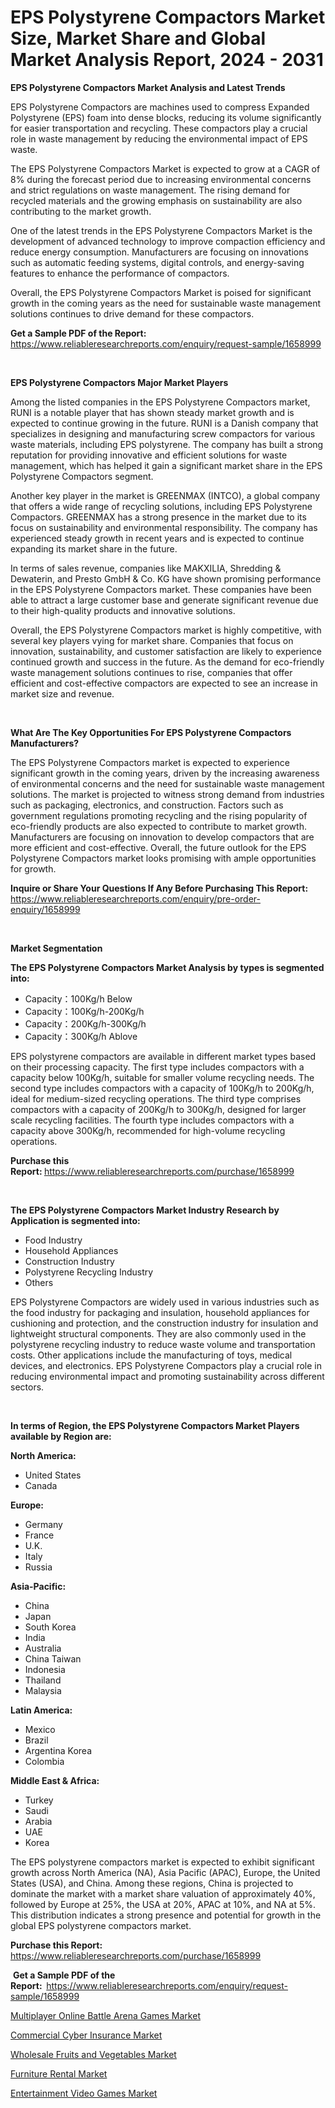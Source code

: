 <p><h1>EPS Polystyrene Compactors Market Size, Market Share and Global Market Analysis Report, 2024 - 2031</h1></p><p><strong>EPS Polystyrene Compactors Market Analysis and Latest Trends</strong></p>
<p><p>EPS Polystyrene Compactors are machines used to compress Expanded Polystyrene (EPS) foam into dense blocks, reducing its volume significantly for easier transportation and recycling. These compactors play a crucial role in waste management by reducing the environmental impact of EPS waste.</p><p>The EPS Polystyrene Compactors Market is expected to grow at a CAGR of 8% during the forecast period due to increasing environmental concerns and strict regulations on waste management. The rising demand for recycled materials and the growing emphasis on sustainability are also contributing to the market growth.</p><p>One of the latest trends in the EPS Polystyrene Compactors Market is the development of advanced technology to improve compaction efficiency and reduce energy consumption. Manufacturers are focusing on innovations such as automatic feeding systems, digital controls, and energy-saving features to enhance the performance of compactors.</p><p>Overall, the EPS Polystyrene Compactors Market is poised for significant growth in the coming years as the need for sustainable waste management solutions continues to drive demand for these compactors.</p></p>
<p><strong>Get a Sample PDF of the Report:&nbsp;</strong> <a href="https://www.reliableresearchreports.com/enquiry/request-sample/1658999">https://www.reliableresearchreports.com/enquiry/request-sample/1658999</a></p>
<p>&nbsp;</p>
<p><strong>EPS Polystyrene Compactors Major Market Players</strong></p>
<p><p>Among the listed companies in the EPS Polystyrene Compactors market, RUNI is a notable player that has shown steady market growth and is expected to continue growing in the future. RUNI is a Danish company that specializes in designing and manufacturing screw compactors for various waste materials, including EPS polystyrene. The company has built a strong reputation for providing innovative and efficient solutions for waste management, which has helped it gain a significant market share in the EPS Polystyrene Compactors segment.</p><p>Another key player in the market is GREENMAX (INTCO), a global company that offers a wide range of recycling solutions, including EPS Polystyrene Compactors. GREENMAX has a strong presence in the market due to its focus on sustainability and environmental responsibility. The company has experienced steady growth in recent years and is expected to continue expanding its market share in the future.</p><p>In terms of sales revenue, companies like MAKXILIA, Shredding & Dewaterin, and Presto GmbH & Co. KG have shown promising performance in the EPS Polystyrene Compactors market. These companies have been able to attract a large customer base and generate significant revenue due to their high-quality products and innovative solutions.</p><p>Overall, the EPS Polystyrene Compactors market is highly competitive, with several key players vying for market share. Companies that focus on innovation, sustainability, and customer satisfaction are likely to experience continued growth and success in the future. As the demand for eco-friendly waste management solutions continues to rise, companies that offer efficient and cost-effective compactors are expected to see an increase in market size and revenue.</p></p>
<p>&nbsp;</p>
<p><strong>What Are The Key Opportunities For EPS Polystyrene Compactors Manufacturers?</strong></p>
<p><p>The EPS Polystyrene Compactors market is expected to experience significant growth in the coming years, driven by the increasing awareness of environmental concerns and the need for sustainable waste management solutions. The market is projected to witness strong demand from industries such as packaging, electronics, and construction. Factors such as government regulations promoting recycling and the rising popularity of eco-friendly products are also expected to contribute to market growth. Manufacturers are focusing on innovation to develop compactors that are more efficient and cost-effective. Overall, the future outlook for the EPS Polystyrene Compactors market looks promising with ample opportunities for growth.</p></p>
<p><strong>Inquire or Share Your Questions If Any Before Purchasing This Report:</strong> <a href="https://www.reliableresearchreports.com/enquiry/pre-order-enquiry/1658999">https://www.reliableresearchreports.com/enquiry/pre-order-enquiry/1658999</a></p>
<p>&nbsp;</p>
<p><strong>Market Segmentation</strong></p>
<p><strong>The EPS Polystyrene Compactors Market Analysis by types is segmented into:</strong></p>
<p><ul><li>Capacity：100Kg/h Below</li><li>Capacity：100Kg/h-200Kg/h</li><li>Capacity：200Kg/h-300Kg/h</li><li>Capacity：300Kg/h Ablove</li></ul></p>
<p><p>EPS polystyrene compactors are available in different market types based on their processing capacity. The first type includes compactors with a capacity below 100Kg/h, suitable for smaller volume recycling needs. The second type includes compactors with a capacity of 100Kg/h to 200Kg/h, ideal for medium-sized recycling operations. The third type comprises compactors with a capacity of 200Kg/h to 300Kg/h, designed for larger scale recycling facilities. The fourth type includes compactors with a capacity above 300Kg/h, recommended for high-volume recycling operations.</p></p>
<p><strong>Purchase this Report:&nbsp;</strong><a href="https://www.reliableresearchreports.com/purchase/1658999">https://www.reliableresearchreports.com/purchase/1658999</a></p>
<p>&nbsp;</p>
<p><strong>The EPS Polystyrene Compactors Market Industry Research by Application is segmented into:</strong></p>
<p><ul><li>Food Industry</li><li>Household Appliances</li><li>Construction Industry</li><li>Polystyrene Recycling Industry</li><li>Others</li></ul></p>
<p><p>EPS Polystyrene Compactors are widely used in various industries such as the food industry for packaging and insulation, household appliances for cushioning and protection, and the construction industry for insulation and lightweight structural components. They are also commonly used in the polystyrene recycling industry to reduce waste volume and transportation costs. Other applications include the manufacturing of toys, medical devices, and electronics. EPS Polystyrene Compactors play a crucial role in reducing environmental impact and promoting sustainability across different sectors.</p></p>
<p>&nbsp;</p>
<p><strong>In terms of Region, the EPS Polystyrene Compactors Market Players available by Region are:</strong></p>
<p>
    <p> <strong> North America: </strong>
        <ul>
            <li>United States</li>
            <li>Canada</li>
        </ul>
        </p> 
    <p> <strong> Europe: </strong>
        <ul>
            <li>Germany</li>
            <li>France</li>
            <li>U.K.</li>
            <li>Italy</li>
            <li>Russia</li>
        </ul>
        </p> 
    <p> <strong> Asia-Pacific: </strong>
        <ul>
            <li>China</li>
            <li>Japan</li>
            <li>South Korea</li>
            <li>India</li>
            <li>Australia</li>
            <li>China Taiwan</li>
            <li>Indonesia</li>
            <li>Thailand</li>
            <li>Malaysia</li>
        </ul>
        </p> 
    <p> <strong> Latin America: </strong>
        <ul>
            <li>Mexico</li>
            <li>Brazil</li>
            <li>Argentina Korea</li>
            <li>Colombia</li>
        </ul>
        </p> 
    <p> <strong> Middle East & Africa: </strong>
        <ul>
            <li>Turkey</li>
            <li>Saudi</li>
            <li>Arabia</li>
            <li>UAE</li>
            <li>Korea</li>
        </ul>
    </p>
    </p>
<p><p>The EPS polystyrene compactors market is expected to exhibit significant growth across North America (NA), Asia Pacific (APAC), Europe, the United States (USA), and China. Among these regions, China is projected to dominate the market with a market share valuation of approximately 40%, followed by Europe at 25%, the USA at 20%, APAC at 10%, and NA at 5%. This distribution indicates a strong presence and potential for growth in the global EPS polystyrene compactors market.</p></p>
<p><strong>Purchase this Report: </strong><a href="https://www.reliableresearchreports.com/purchase/1658999">https://www.reliableresearchreports.com/purchase/1658999</a></p>
<p>&nbsp;<strong>Get a Sample PDF of the Report:&nbsp;&nbsp;</strong><a href="https://www.reliableresearchreports.com/enquiry/request-sample/1658999">https://www.reliableresearchreports.com/enquiry/request-sample/1658999</a></p>
<p><strong></strong></p>
<p><p><a href="https://medium.com/@harveybeer951/multiplayer-online-battle-arena-games-market-report-reveals-the-latest-trends-and-growth-a401aa0863b5">Multiplayer Online Battle Arena Games Market</a></p><p><a href="https://medium.com/@cleocarroll2022/commercial-cyber-insurance-market-insight-market-trends-growth-forecasted-from-2024-to-2031-46666f3aceb2">Commercial Cyber Insurance Market</a></p><p><a href="https://medium.com/@cleocarroll2022/wholesale-fruits-and-vegetables-market-the-key-to-successful-business-strategy-forecast-till-2031-cff36974a4f3">Wholesale Fruits and Vegetables Market</a></p><p><a href="https://medium.com/p/712dd5c5feaa/edit">Furniture Rental Market</a></p><p><a href="https://medium.com/@harveybeer951/entertainment-video-games-market-share-evolution-and-market-growth-trends-2024-2031-a5e6caef4aba">Entertainment Video Games Market</a></p></p>